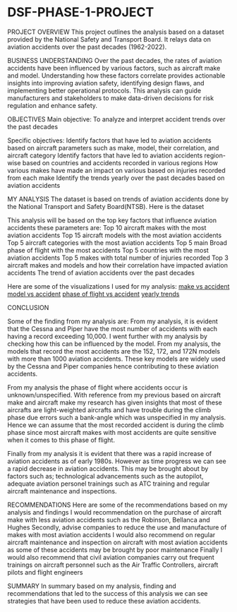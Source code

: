 # DSF-PHASE-1-PROJECT
PROJECT OVERVIEW
This project outlines the analysis based on a dataset provided by the National Safety and Transport Board. 
It relays data on aviation accidents over the past decades (1962-2022). 

BUSINESS UNDERSTANDING
Over the past decades, the rates of aviation accidents have been influenced by various factors, such as aircraft make and model. 
Understanding how these factors correlate provides actionable insights into improving aviation safety, identifying design flaws, and implementing better operational protocols. 
This analysis can guide manufacturers and stakeholders to make data-driven decisions for risk regulation and enhance safety.

OBJECTIVES
Main objective:
To analyze and interpret accident trends over the past decades

Specific objectives:
Identify factors that have led to aviation accidents based on aircraft parameters such as make, model, their correlation, and aircraft category
Identify factors that have led to aviation accidents region-wise based on countries and accidents recorded in various regions
How various makes have made an impact on various based on injuries recorded from each make
Identify the trends yearly over the past decades based on aviation accidents

MY ANALYSIS
The dataset is based on trends of aviation accidents done by the National Transport and Safety Board(NTSB). Here is the dataset 

This analysis will be based on the top key factors that influence aviation accidents these parameters are:
Top 10 aircraft makes with the most aviation accidents
Top 15 aircraft models with the most aviation accidents
Top 5 aircraft categories with the most aviation accidents
Top 5 main Broad phase of flight with the most accidents
Top 5 countries with the most aviation accidents
Top 5 makes with total number of injuries recorded
Top 3 aircraft makes and models and how their correlation have impacted aviation accidents
The trend of aviation accidents over the past decades

Here are some of the visualizations I used for my analysis:
[make vs accident](<make vs accidents.png>)
[model vs accident](<model vs accidents-1.png>)
[phase of flight vs accident](<phase of flight vs accidents.png>)
[yearly trends](<Yearly accidents.png>)

CONCLUSION

Some of the finding from my analysis are:
 From my analysis, it is evident that the Cessna and Piper have the most number of accidents with each having a record exceeding 10,000. 
 I went further with my analysis by checking how this can be influenced by the model. 
 From my analysis, the models that record the most accidents are the 152, 172, and 172N models with more than 1000 aviation accidents. 
 These key models are widely used by the Cessna and Piper companies hence contributing to these aviation accidents.
 
 From my analysis the phase of flight where accidents occur is unknown/unspecified. 
 With reference from my previous based on aircraft make and aircraft make my research has given insights that most of these aircrafts are light-weighted aircrafts and have trouble during the climb phase due errors such a bank-angle which was unspecified in my analysis. 
 Hence we can assume that the most recorded accident is during the climb phase since most aircraft makes with most accidents are quite sensitive when it comes to this phase of flight.
 
Finally from my analysis it is evident that there was a rapid increase of aviation accidents as of early 1980s. 
However as time progress we can see a rapid decrease in aviation accidents. This may be brought about by factors such as;
technological advancements such as the autopilot, adequate aviation personel trainings  such as ATC training and regular aircraft maintenance and inspections.

RECOMMENDATIONS
Here are some of the recommendations based on my analysis and findings
I would recommendation on the purchase of aircraft make with less aviation accidents such as the Robinson, Bellanca and Hughes
Secondly, advise companies to reduce the use and manufacture of makes with most aviation accidents
I would also recommend on regular aircraft maintenance and inspection on aircraft with most aviation accidents as some of these accidents may be brought by poor maintenance
Finally I would also recommend that civil aviation companies carry out frequent trainings on aircraft personnel such as the Air Traffic Controllers, aircraft pilots and flight engineers

SUMMARY
In summary based on my analysis, finding and recommendations that led to the success of this analysis we can see strategies that have been used to reduce these aviation accidents. 


